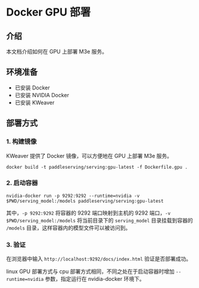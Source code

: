 # Docker GPU 部署

## 介绍
 本文档介绍如何在 GPU 上部署 M3e 服务。

## 环境准备

- 已安装 Docker
- 已安装 NVIDIA Docker
- 已安装 KWeaver


## 部署方式

### 1. 构建镜像

KWeaver 提供了 Docker 镜像，可以方便地在 GPU 上部署 M3e 服务。

```
docker build -t paddleserving/serving:gpu-latest -f Dockerfile.gpu .
```

### 2. 启动容器

```
nvidia-docker run -p 9292:9292 --runtime=nvidia -v $PWD/serving_model:/models paddleserving/serving:gpu-latest
```

其中，`-p 9292:9292` 将容器的 9292 端口映射到主机的 9292 端口，`-v $PWD/serving_model:/models` 将当前目录下的 `serving_model` 目录挂载到容器的 `/models` 目录，这样容器内的模型文件可以被访问到。

### 3. 验证

在浏览器中输入 `http://localhost:9292/docs/index.html` 验证是否部署成功。

linux GPU 部署方式与 cpu 部署方式相同，不同之处在于启动容器时增加 `--runtime=nvidia` 参数，指定运行在 nvidia-docker 环境下。

